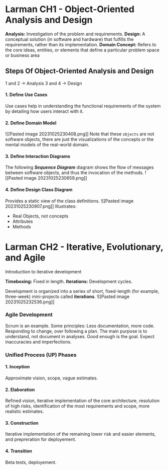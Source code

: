 # Larman CH1 - Object-Oriented Analysis and Design

**Analysis:** Investigation of the problem and requirements.
**Design:**  A conceptual solution (in software and hardware) that fulfills the requirements, rather than its implementation.
**Domain Concept:** Refers to the core ideas, entities, or elements that define a particular problem space or business area

## Steps Of Object-Oriented Analysis and Design
1 and 2 -> Analysis
3 and 4 -> Design
#### 1. Define Use Cases
Use cases help in understanding the functional requirements of the system by detailing how users interact with it.

#### 2. Define Domain Model
![[Pasted image 20231025230408.png]] Note that these `objects` are not software objects, there are just the visualizations of the concepts or the mental models of the real-world domain.

#### 3. Define Interaction Diagrams 
The following ***Sequence Diagram*** diagram shows the flow of messages between software objects, and thus the invocation of the methods.
![[Pasted image 20231025230659.png]]

#### 4. Define Design Class Diagram
Provides a static view of the class definitions. ![[Pasted image 20231025230907.png]]
Illustrates:
* Real Objects, not concepts
* Attributes
* Methods


# Larman CH2 - Iterative, Evolutionary, and Agile
Introduction to iterative development

**Timeboxing:** Fixed in length.
**Iterations:** Development cycles.

Development is organized into a series of short, fixed-length (for example, three-week) mini-projects called **iterations**.
 ![[Pasted image 20231025232536.png]]

### Agile Development
Scrum is an example.
Some principles:
	Less documentation, more code.
	Responding to change, over following a plan.
	The main purpose is to understand, not document in analyses.
	Good enough is the goal.
	Expect inaccuracies and imperfections.


### Unified Process (UP) Phases

#### 1. Inception
Approximate vision, scope, vague estimates.
#### 2. Elaboration
Refined vision, iterative implementation of the core architecture, resolution of high risks, identification of the most requirements and scope, more realistic estimates. 
#### 3. Construction
Iterative implementation of the remaining lower risk and easier elements, and prepreration for deployement.
#### 4. Transition
Beta tests, deployement.